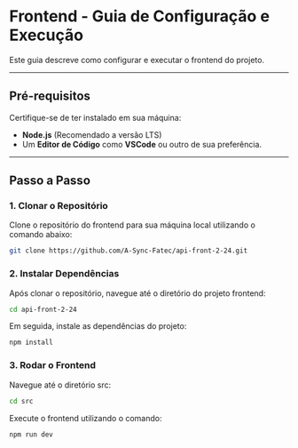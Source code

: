 # Frontend - Guia de Configuração e Execução

Este guia descreve como configurar e executar o frontend do projeto.

---

## **Pré-requisitos**

Certifique-se de ter instalado em sua máquina:
- **Node.js** (Recomendado a versão LTS)
- Um **Editor de Código** como **VSCode** ou outro de sua preferência.

---

## **Passo a Passo**

### **1. Clonar o Repositório**
Clone o repositório do frontend para sua máquina local utilizando o comando abaixo:
```bash
git clone https://github.com/A-Sync-Fatec/api-front-2-24.git
```
### **2. Instalar Dependências**
Após clonar o repositório, navegue até o diretório do projeto frontend:
```bash
cd api-front-2-24
```
Em seguida, instale as dependências do projeto:
```bash
npm install
```
### **3. Rodar o Frontend**
Navegue até o diretório src:
```bash
cd src
```
Execute o frontend utilizando o comando:
```bash
npm run dev
```

